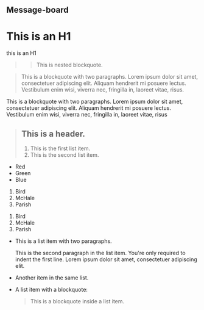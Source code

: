 ## Message-board

This is an H1
=============
this is an H1

> > This is nested blockquote.

> This is a blockquote with two paragraphs. Lorem ipsum dolor sit amet,
consectetuer adipiscing elit. Aliquam hendrerit mi posuere lectus.
Vestibulum enim wisi, viverra nec, fringilla in, laoreet vitae, risus.

This is a blockquote with two paragraphs. Lorem ipsum dolor sit amet,
consectetuer adipiscing elit. Aliquam hendrerit mi posuere lectus.
Vestibulum enim wisi, viverra nec, fringilla in, laoreet vitae, risus

> ## This is a header.
> 
> 1.   This is the first list item.
> 2.   This is the second list item.

*   Red
*   Green
*   Blue
1.  Bird
2.  McHale
3.  Parish

<ol>
<li>Bird</li>
<li>McHale</li>
<li>Parish</li>
</ol>

*   This is a list item with two paragraphs.

    This is the second paragraph in the list item. You're
only required to indent the first line. Lorem ipsum dolor
sit amet, consectetuer adipiscing elit.

*   Another item in the same list.


*   A list item with a blockquote:

    > This is a blockquote
    > inside a list item. 
